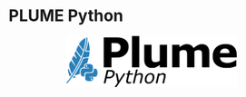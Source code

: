 <style>
  .md-typeset h1,
  .md-content__button {
    display: none;
  }
</style>
# PLUME Python
<p align="center">
    <img src="../images/plume_python_light.png" alt="plume python logo" width="300"/>
</p>

<br/>
